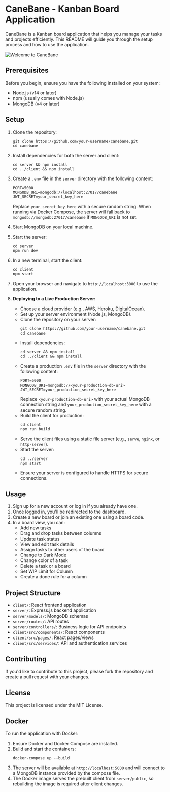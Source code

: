# CaneBane - Kanban Board Application

CaneBane is a Kanban board application that helps you manage your tasks and projects efficiently. This README will guide you through the setup process and how to use the application.

![Welcome to CaneBane](client/src/welcome.png)

## Prerequisites

Before you begin, ensure you have the following installed on your system:

- Node.js (v14 or later)
- npm (usually comes with Node.js)
- MongoDB (v4 or later)

## Setup

1. Clone the repository:
   ```
   git clone https://github.com/your-username/canebane.git
   cd canebane
   ```

2. Install dependencies for both the server and client:
   ```
   cd server && npm install
   cd ../client && npm install
   ```

3. Create a `.env` file in the `server` directory with the following content:
   ```
   PORT=5000
   MONGODB_URI=mongodb://localhost:27017/canebane
   JWT_SECRET=your_secret_key_here
   ```
   Replace `your_secret_key_here` with a secure random string.
   When running via Docker Compose, the server will fall back to
   `mongodb://mongodb:27017/canebane` if `MONGODB_URI` is not set.

4. Start MongoDB on your local machine.

5. Start the server:
   ```
   cd server
   npm run dev
   ```

6. In a new terminal, start the client:
   ```
   cd client
   npm start
   ```

7. Open your browser and navigate to `http://localhost:3000` to use the application.

8. **Deploying to a Live Production Server:**
   - Choose a cloud provider (e.g., AWS, Heroku, DigitalOcean).
   - Set up your server environment (Node.js, MongoDB).
   - Clone the repository on your server:
     ```
     git clone https://github.com/your-username/canebane.git
     cd canebane
     ```
   - Install dependencies:
     ```
     cd server && npm install
     cd ../client && npm install
     ```
   - Create a production `.env` file in the `server` directory with the following content:
     ```
     PORT=5000
     MONGODB_URI=mongodb://<your-production-db-uri>
     JWT_SECRET=your_production_secret_key_here
     ```
     Replace `<your-production-db-uri>` with your actual MongoDB connection string and `your_production_secret_key_here` with a secure random string.
   - Build the client for production:
     ```
     cd client
     npm run build
     ```
   - Serve the client files using a static file server (e.g., `serve`, `nginx`, or `http-server`).
   - Start the server:
     ```
     cd ../server
     npm start
     ```
   - Ensure your server is configured to handle HTTPS for secure connections.

## Usage

1. Sign up for a new account or log in if you already have one.
2. Once logged in, you'll be redirected to the dashboard.
3. Create a new board or join an existing one using a board code.
4. In a board view, you can:
   - Add new tasks
   - Drag and drop tasks between columns
   - Update task status
   - View and edit task details
   - Assign tasks to other users of the board
   - Change to Dark Mode
   - Change color of a task
   - Delete a task or a board
   - Set WIP Limit for Column
   - Create a done rule for a column

## Project Structure

- `client/`: React frontend application
- `server/`: Express.js backend application
- `server/models/`: MongoDB schemas
- `server/routes/`: API routes
- `server/controllers/`: Business logic for API endpoints
- `client/src/components/`: React components
- `client/src/pages/`: React pages/views
- `client/src/services/`: API and authentication services

## Contributing

If you'd like to contribute to this project, please fork the repository and create a pull request with your changes.

## License

This project is licensed under the MIT License.

## Docker

To run the application with Docker:

1. Ensure Docker and Docker Compose are installed.
2. Build and start the containers:
   ```
   docker-compose up --build
   ```
3. The server will be available at `http://localhost:5000` and will connect to a MongoDB instance provided by the compose file.
4. The Docker image serves the prebuilt client from `server/public`, so rebuilding the image is required after client changes.


